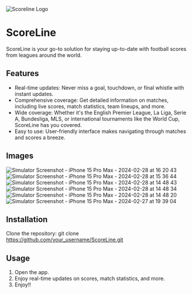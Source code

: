 ![Scoreline Logo](https://github.com/Omgandhi18/ScoreLine/assets/81526761/0d9ae67a-656b-4a1a-86e7-5090556539bb)
# ScoreLine

ScoreLine is your go-to solution for staying up-to-date with football scores from leagues around the world.

## Features

- Real-time updates: Never miss a goal, touchdown, or final whistle with instant updates.
- Comprehensive coverage: Get detailed information on matches, including live scores, match statistics, team lineups, and more.
- Wide coverage: Whether it's the English Premier League, La Liga, Serie A, Bundesliga, MLS, or international tournaments like the World Cup, ScoreLine has you covered.
- Easy to use: User-friendly interface makes navigating through matches and scores a breeze.
## Images
![Simulator Screenshot - iPhone 15 Pro Max - 2024-02-28 at 16 20 43](https://github.com/Omgandhi18/ScoreLine/assets/81526761/9f335dfe-16fe-43f1-8933-ec1abfedd49e)
![Simulator Screenshot - iPhone 15 Pro Max - 2024-02-28 at 15 36 44](https://github.com/Omgandhi18/ScoreLine/assets/81526761/3ecee61f-e4fd-4d93-9808-4a05870a5c09)
![Simulator Screenshot - iPhone 15 Pro Max - 2024-02-28 at 14 48 43](https://github.com/Omgandhi18/ScoreLine/assets/81526761/c3ad216a-7bca-4781-b897-893a9c6e703b)
![Simulator Screenshot - iPhone 15 Pro Max - 2024-02-28 at 14 48 34](https://github.com/Omgandhi18/ScoreLine/assets/81526761/8be31002-1867-40bb-a980-787d8ac3991f)
![Simulator Screenshot - iPhone 15 Pro Max - 2024-02-28 at 14 48 20](https://github.com/Omgandhi18/ScoreLine/assets/81526761/8117b4fc-8578-4324-94fb-ba497db723b4)
![Simulator Screenshot - iPhone 15 Pro Max - 2024-02-27 at 19 39 04](https://github.com/Omgandhi18/ScoreLine/assets/81526761/a2f57940-1806-4cd3-917c-2138d6f8abee)

## Installation

Clone the repository:
git clone https://github.com/your_username/ScoreLine.git

## Usage
1. Open the app.
2.  Enjoy real-time updates on scores, match statistics, and more.
3.  Enjoy!!
